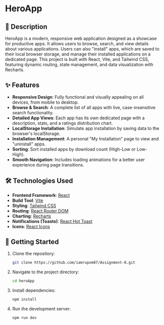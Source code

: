 # HeroApp

## 📖 Description

HeroApp is a modern, responsive web application designed as a showcase for productive apps. It allows users to browse, search, and view details about various applications. Users can also "install" apps, which are saved to their local browser storage, and manage their installed applications on a dedicated page. This project is built with React, Vite, and Tailwind CSS, featuring dynamic routing, state management, and data visualization with Recharts.


## ✨ Features

- **Responsive Design**: Fully functional and visually appealing on all devices, from mobile to desktop.
- **Browse & Search**: A complete list of all apps with live, case-insensitive search functionality.
- **Detailed App Views**: Each app has its own dedicated page with a description, stats, and a ratings distribution chart.
- **LocalStorage Installation**: Simulate app installation by saving data to the browser's localStorage.
- **Installation Management**: A personal "My Installation" page to view and "uninstall" apps.
- **Sorting**: Sort installed apps by download count (High-Low or Low-High).
- **Smooth Navigation**: Includes loading animations for a better user experience during page transitions.

## 🛠️ Technologies Used

- **Frontend Framework**: [React](https://reactjs.org/)
- **Build Tool**: [Vite](https://vitejs.dev/)
- **Styling**: [Tailwind CSS](https://tailwindcss.com/)
- **Routing**: [React Router DOM](https://reactrouter.com/)
- **Charting**: [Recharts](https://recharts.org/)
- **Notifications (Toasts)**: [React Hot Toast](https://react-hot-toast.com/)
- **Icons**: [React Icons](https://react-icons.github.io/react-icons/)


## 🚀 Getting Started

1.  Clone the repository:
    ```bash
    git clone https://github.com/iamrupom07/Assignment-8.git
    ```
2.  Navigate to the project directory:
    ```bash
    cd heroApp
    ```
3.  Install dependencies:
    ```bash
    npm install
    ```
4.  Run the development server:
    ```bash
    npm run dev
    ```
